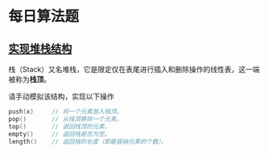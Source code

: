 <link rel="stylesheet" href="https://zhmhbest.gitee.io/hellomathematics/style/index.css">
<script src="https://zhmhbest.gitee.io/hellomathematics/style/index.js"></script>

# 每日算法题

## [实现堆栈结构](src/01/main.c)

栈（Stack）又名堆栈，它是限定仅在表尾进行插入和删除操作的线性表，这一端被称为**栈顶**。

请手动模拟该结构，实现以下操作

```CPP
push(x)     // 将一个元素放入栈顶。
pop()       // 从栈顶移除一个元素。
top()       // 返回栈顶的元素。
empty()     // 返回栈是否为空。
length()    // 返回栈的长度（即能容纳元素的个数）。
```

<!-- ## 双栈实现队列

使用栈实现队列的下列操作

```CPP
push(x) // 将一个元素放入队尾。
pop()   // 从队首移除元素。
peek()  // 返回队首的元素。
empty() // 返回队列是否为空。
```

注意：栈只有以下操作


-->

<!--## [双队列实现栈](src/02/) -->
